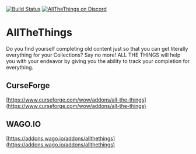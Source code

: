 [![Build Status](https://github.com/DFortun81/AllTheThings/workflows/CI/badge.svg)](https://github.com/DFortun81/AllTheThings/actions?workflow=CI)
[![AllTheThings on Discord](https://img.shields.io/discord/242423099184775169.svg?style=popout&label=Discord)](https://discord.gg/allthethings)

# AllTheThings
Do you find yourself completing old content just so that you can get literally everything for your Collections? Say no more! ALL THE THINGS will help you with your endeavor by giving you the ability to track your completion for everything.

## CurseForge
[https://www.curseforge.com/wow/addons/all-the-things](https://www.curseforge.com/wow/addons/all-the-things)

## WAGO.IO
[https://addons.wago.io/addons/allthethings](https://addons.wago.io/addons/allthethings)